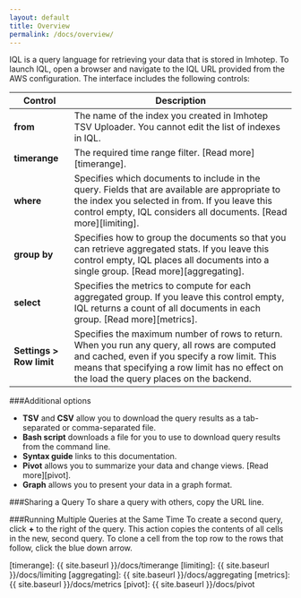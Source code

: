 ```yaml
---
layout: default
title: Overview
permalink: /docs/overview/
---
```


IQL is a query language for retrieving your data that is stored in Imhotep. To launch IQL, open a browser and navigate to the IQL URL provided from the AWS configuration. The interface includes the following controls:

| Control | Description |
| --------- | ------------- |
| **from** | The name of the index you created in Imhotep TSV Uploader. You cannot edit the list of indexes in IQL. |
| **timerange** | The required time range filter. [Read more][timerange]. | 
| **where** | Specifies which documents to include in the query. Fields that are available are appropriate to the index you selected in from. If you leave this control empty, IQL considers all documents. [Read more][limiting].  |
| **group by** | Specifies how to group the documents so that you can retrieve aggregated stats. If you leave this control empty, IQL places all documents into a single group. [Read more][aggregating]. | 
| **select** | Specifies the metrics to compute for each aggregated group. If you leave this control empty, IQL returns a count of all documents in each group. [Read more][metrics]. |
|  **Settings > Row limit** | Specifies the maximum number of rows to return. When you run any query, all rows are computed and cached, even if you specify a row limit. This means that specifying a row limit has no effect on the load the query places on the backend. |

###Additional options

- **TSV** and **CSV** allow you to download the query results as a tab-separated or comma-separated file.
- **Bash script** downloads a file for you to use to download query results from the command line.
- **Syntax guide** links to this documentation.
- **Pivot** allows you to summarize your data and change views. [Read more][pivot]. 
- **Graph** allows you to present your data in a graph format.

###Sharing a Query
To share a query with others, copy the URL line.

###Running Multiple Queries at the Same Time
To create a second query, click **+** to the right of the query. This action copies the contents of all cells in the new, second query. To clone a cell from the top row to the rows that follow, click the blue down arrow.

[timerange]: {{ site.baseurl }}/docs/timerange
[limiting]: {{ site.baseurl }}/docs/limiting
[aggregating]: {{ site.baseurl }}/docs/aggregating
[metrics]: {{ site.baseurl }}/docs/metrics
[pivot]: {{ site.baseurl }}/docs/pivot